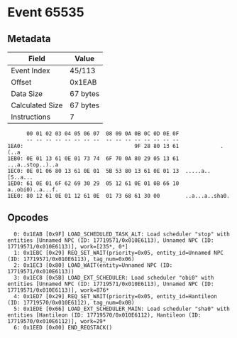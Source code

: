 # Event 65535

## Metadata

| Field           | Value    |
|-----------------|----------|
| Event Index     | 45/113   |
| Offset          | 0x1EAB   |
| Data Size       | 67 bytes |
| Calculated Size | 67 bytes |
| Instructions    | 7        |

```
      00 01 02 03 04 05 06 07  08 09 0A 0B 0C 0D 0E 0F
      -- -- -- -- -- -- -- --  -- -- -- -- -- -- -- --
1EA0:                                   9F 28 80 13 61             .(..a
1EB0: 0E 01 13 61 0E 01 73 74  6F 70 0A 80 29 05 13 61  ...a..stop..)..a
1EC0: 0E 01 06 80 13 61 0E 01  5B 53 80 13 61 0E 01 13  .....a..[S..a...
1ED0: 61 0E 01 6F 62 69 30 29  05 12 61 0E 01 0B 66 10  a..obi0)..a...f.
1EE0: 80 12 61 0E 01 12 61 0E  01 73 68 61 30 00        ..a...a..sha0.  
```

## Opcodes

```
  0: 0x1EAB [0x9F] LOAD_SCHEDULED_TASK_ALT: Load scheduler "stop" with entities [Unnamed NPC (ID: 17719571/0x010E6113), Unnamed NPC (ID: 17719571/0x010E6113)], work=[235*, 0*]
  1: 0x1EBC [0x29] REQ_SET_WAIT(priority=0x05, entity_id=Unnamed NPC (ID: 17719571/0x010E6113), tag_num=0x06)
  2: 0x1EC3 [0x80] LOAD_WAIT(entity=Unnamed NPC (ID: 17719571/0x010E6113))
  3: 0x1EC8 [0x5B] LOAD_EXT_SCHEDULER: Load scheduler "obi0" with entities [Unnamed NPC (ID: 17719571/0x010E6113), Unnamed NPC (ID: 17719571/0x010E6113)], work=876*
  4: 0x1ED7 [0x29] REQ_SET_WAIT(priority=0x05, entity_id=Hantileon (ID: 17719570/0x010E6112), tag_num=0x0B)
  5: 0x1EDE [0x66] LOAD_EXT_SCHEDULER_MAIN: Load scheduler "sha0" with entities [Hantileon (ID: 17719570/0x010E6112), Hantileon (ID: 17719570/0x010E6112)], work=29*
  6: 0x1EED [0x00] END_REQSTACK()
```
